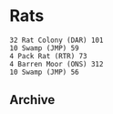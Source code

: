 # Rats
```
32 Rat Colony (DAR) 101
10 Swamp (JMP) 59
4 Pack Rat (RTR) 73
4 Barren Moor (ONS) 312
10 Swamp (JMP) 56
```
## Archive